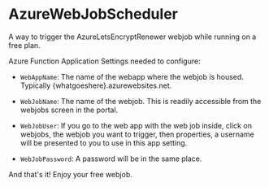 # AzureWebJobScheduler
A way to trigger the AzureLetsEncryptRenewer webjob while running on a free plan.

Azure Function Application Settings needed to configure:

* ```WebAppName```: The name of the webapp where the webjob is housed.  Typically {whatgoeshere}.azurewebsites.net.

* ```WebJobName```: The name of the webjob. This is readily accessible from the webjobs screen in the portal.

* ```WebJobUser```: If you go to the web app with the web job inside, click on webjobs, the webjob you want to trigger, then properties, a username will be presented to you to use in this app setting.

* ```WebJobPassword```: A password will be in the same place.

And that's it!  Enjoy your free webjob.
